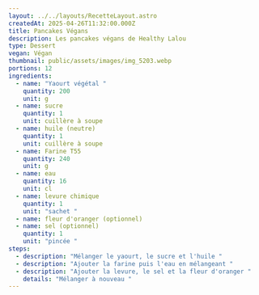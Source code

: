 ```yaml
---
layout: ../../layouts/RecetteLayout.astro
createdAt: 2025-04-26T11:32:00.000Z
title: Pancakes Végans
description: Les pancakes végans de Healthy Lalou
type: Dessert
vegan: Végan
thumbnail: public/assets/images/img_5203.webp
portions: 12
ingredients:
  - name: "Yaourt végétal "
    quantity: 200
    unit: g
  - name: sucre
    quantity: 1
    unit: cuillère à soupe
  - name: huile (neutre)
    quantity: 1
    unit: cuillère à soupe
  - name: Farine T55
    quantity: 240
    unit: g
  - name: eau
    quantity: 16
    unit: cl
  - name: levure chimique
    quantity: 1
    unit: "sachet "
  - name: fleur d'oranger (optionnel)
  - name: sel (optionnel)
    quantity: 1
    unit: "pincée "
steps:
  - description: "Mélanger le yaourt, le sucre et l'huile "
  - description: "Ajouter la farine puis l'eau en mélangeant "
  - description: "Ajouter la levure, le sel et la fleur d'oranger "
    details: "Mélanger à nouveau "
---
```

